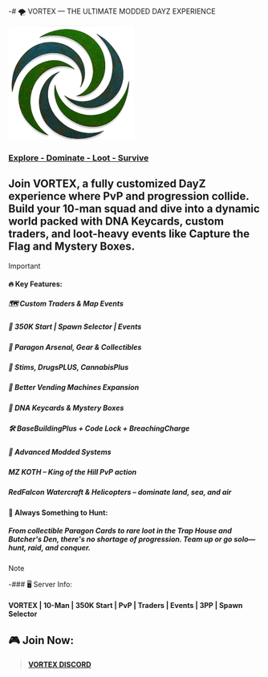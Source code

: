 -# 🌪️ VORTEX — THE ULTIMATE MODDED DAYZ EXPERIENCE
 
![](https://github.com/gitvtex/VortexServerLogo/blob/main/Dayz/rustyV250.png)

### <INS>Explore - Dominate - Loot - Survive</INS>


## Join VORTEX, a fully customized DayZ experience where PvP and progression collide. Build your 10-man squad and dive into a dynamic world packed with DNA Keycards, custom traders, and loot-heavy events like Capture the Flag and Mystery Boxes.
> [!important]
#### 🔥 Key Features:
##### 🗺️ Custom Traders & Map Events
##### 🎯 350K Start | Spawn Selector | Events
##### 🔫 Paragon Arsenal, Gear & Collectibles
##### 💉 Stims, DrugsPLUS, CannabisPlus
##### 💾 Better Vending Machines Expansion
##### 🔑 DNA Keycards & Mystery Boxes
##### 🛠️ BaseBuildingPlus + Code Lock + BreachingCharge
##### 🚀 Advanced Modded Systems
##### MZ KOTH – King of the Hill PvP action
##### RedFalcon Watercraft & Helicopters – dominate land, sea, and air

#### 🧩 Always Something to Hunt:
##### From collectible Paragon Cards to rare loot in the Trap House and Butcher's Den, there's no shortage of progression. Team up or go solo—hunt, raid, and conquer.


> [!NOTE]
-### 🖥️ Server Info:
#### VORTEX | 10-Man | 350K Start | PvP | Traders | Events | 3PP | Spawn Selector
## 🎮 Join Now: 
> #### [VORTEX DISCORD](https://discord.gg/HYZXB2fWZ2)
